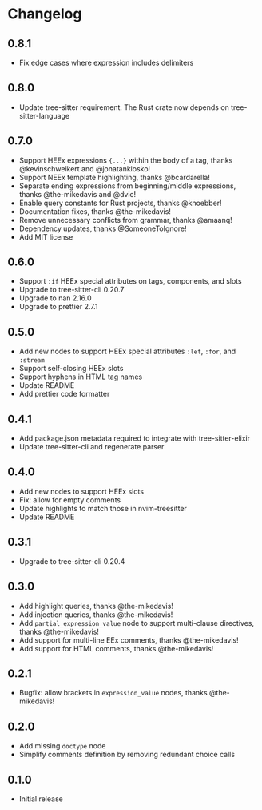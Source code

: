 # Changelog

## 0.8.1

- Fix edge cases where expression includes delimiters

## 0.8.0

- Update tree-sitter requirement. The Rust crate now depends on tree-sitter-language

## 0.7.0
- Support HEEx expressions `{...}` within the body of a tag, thanks @kevinschweikert and @jonatanklosko!
- Support NEEx template highlighting, thanks @bcardarella!
- Separate ending expressions from beginning/middle expressions, thanks @the-mikedavis and @dvic!
- Enable query constants for Rust projects, thanks @knoebber!
- Documentation fixes, thanks @the-mikedavis!
- Remove unnecessary conflicts from grammar, thanks @amaanq!
- Dependency updates, thanks @SomeoneToIgnore!
- Add MIT license

## 0.6.0
- Support `:if` HEEx special attributes on tags, components, and slots
- Upgrade to tree-sitter-cli 0.20.7
- Upgrade to nan 2.16.0
- Upgrade to prettier 2.7.1

## 0.5.0
- Add new nodes to support HEEx special attributes `:let`, `:for`, and `:stream`
- Support self-closing HEEx slots
- Support hyphens in HTML tag names
- Update README
- Add prettier code formatter

## 0.4.1
- Add package.json metadata required to integrate with tree-sitter-elixir
- Update tree-sitter-cli and regenerate parser

## 0.4.0

- Add new nodes to support HEEx slots
- Fix: allow for empty comments
- Update highlights to match those in nvim-treesitter
- Update README

## 0.3.1

- Upgrade to tree-sitter-cli 0.20.4

## 0.3.0

- Add highlight queries, thanks @the-mikedavis!
- Add injection queries, thanks @the-mikedavis!
- Add `partial_expression_value` node to support multi-clause directives, thanks @the-mikedavis!
- Add support for multi-line EEx comments, thanks @the-mikedavis!
- Add support for HTML comments, thanks @the-mikedavis!

## 0.2.1

- Bugfix: allow brackets in `expression_value` nodes, thanks @the-mikedavis!

## 0.2.0

- Add missing `doctype` node
- Simplify comments definition by removing redundant choice calls

## 0.1.0

- Initial release
